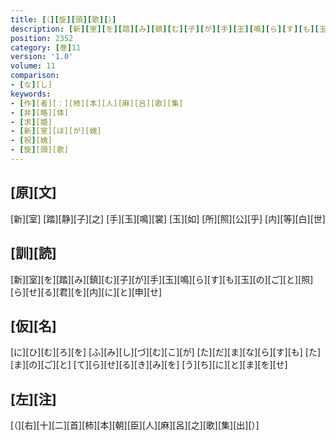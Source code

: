 ```yaml
---
title: [（][旋][頭][歌][）]
description: [新][室][を][踏][み][鎮][む][子][が][手][玉][鳴][ら][す][も][玉][の][ご][と][照][ら][せ][る][君][を][内][に][と][申][せ]
position: 2352
category: [巻]11
version: '1.0'
volume: 11
comparison:
- [な][し]
keywords:
- [作][者][：][柿][本][人][麻][呂][歌][集]
- [非][略][体]
- [求][婚]
- [新][室][ほ][が][媿]
- [祝][媿]
- [旋][頭][歌]
---
```


## [原][文]

[新][室] [踏][静][子][之] [手][玉][鳴][裳] [玉][如] [所][照][公][乎] [内][等][白][世]

## [訓][読]

[新][室][を][踏][み][鎮][む][子][が][手][玉][鳴][ら][す][も][玉][の][ご][と][照][ら][せ][る][君][を][内][に][と][申][せ]

## [仮][名]

[に][ひ][む][ろ][を] [ふ][み][し][づ][む][こ][が] [た][だ][ま][な][ら][す][も] [た][ま][の][ご][と] [て][ら][せ][る][き][み][を] [う][ち][に][と][ま][を][せ]

## [左][注]

[（][右][十][二][首][柿][本][朝][臣][人][麻][呂][之][歌][集][出][）]
